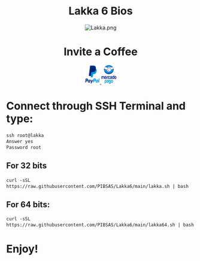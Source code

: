 <h1 align="center">Lakka 6 Bios</h1>

<p align="center">
  <img alt="Lakka.png" src="https://github.com/PIBSAS/LakkaBios/blob/main/Lakka.png?raw=true">
    
</p>


<h1 align="center"> Invite a Coffee</h1>

<p align="center">
<a href="https://www.paypal.com/paypalme/RaspberryPiBsAs">
<img src="https://raw.githubusercontent.com/PIBSAS/MiPiTV/master/Paypal_2014_logo.png" alt="Invite a Coffee" width="40" height="50">
</a>
<a href="https://link.mercadopago.com.ar/raspberrypibsas">
<img src="https://raw.githubusercontent.com/PIBSAS/MiPiTV/master/MercadoPago.png" alt="Invite a Coffee" width="40" height="50">
</a>
</p>

# Connect through SSH Terminal and type:
```
ssh root@lakka
Answer yes
Password root
```

## For 32 bits
```
curl -sSL https://raw.githubusercontent.com/PIBSAS/Lakka6/main/lakka.sh | bash
```
## For 64 bits:

```
curl -sSL https://raw.githubusercontent.com/PIBSAS/Lakka6/main/lakka64.sh | bash
```


# Enjoy!
